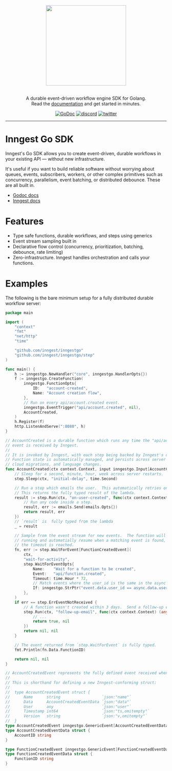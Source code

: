 <div align="center">
  <a href="https://www.inngest.com"><img src="https://user-images.githubusercontent.com/306177/191580717-1f563f4c-31e3-4aa0-848c-5ddc97808a9a.png" width="250" /></a>
  <br/>
  <br/>
  <p>
    A durable event-driven workflow engine SDK for Golang.<br />
    Read the <a href="https://www.inngest.com/docs?ref=github-inngest-js-readme">documentation</a> and get started in minutes.
  </p>
  <p>

[![GoDoc](https://godoc.org/github.com/inngest/inngestgo?status.svg)](http://godoc.org/github.com/inngest/inngestgo)
[![discord](https://img.shields.io/discord/842170679536517141?label=discord)](https://www.inngest.com/discord)
[![twitter](https://img.shields.io/twitter/follow/inngest?style=social)](https://twitter.com/inngest)

  </p>
</div>
	  
<hr />

# Inngest Go SDK

Inngest's Go SDK allows you to create event-driven, durable workflows in your existing API — without new infrastructure.

It's useful if you want to build reliable software without worrying about queues, events, subscribers, workers, or other
complex primitives such as concurrency, parallelism, event batching, or distributed debounce. These are all built in.

- [Godoc docs](http://godoc.org/github.com/inngest/inngestgo)
- [Inngest docs](https://www.inngest.com/docs)

# Features

- Type safe functions, durable workflows, and steps using generics
- Event stream sampling built in
- Declarative flow control (concurrency, prioritization, batching, debounce, rate limiting)
- Zero-infrastructure.  Inngest handles orchestration and calls your functions.

# Examples

The following is the bare minimum setup for a fully distributed durable workflow server:

```go
package main

import (
	"context"
	"fmt"
	"net/http"
	"time"

	"github.com/inngest/inngestgo"
	"github.com/inngest/inngestgo/step"
)

func main() {
	h := inngestgo.NewHandler("core", inngestgo.HandlerOpts{})
	f := inngestgo.CreateFunction(
		inngestgo.FunctionOpts{
			ID:   "account-created",
			Name: "Account creation flow",
		},
		// Run on every api/account.created event.
		inngestgo.EventTrigger("api/account.created", nil),
		AccountCreated,
	)
	h.Register(f)
	http.ListenAndServe(":8080", h)
}

// AccountCreated is a durable function which runs any time the "api/account.created"
// event is received by Inngest.
//
// It is invoked by Inngest, with each step being backed by Inngest's orchestrator.
// Function state is automatically managed, and persists across server restarts,
// cloud migrations, and language changes.
func AccountCreated(ctx context.Context, input inngestgo.Input[AccountCreatedEvent]) (any, error) {
	// Sleep for a second, minute, hour, week across server restarts.
	step.Sleep(ctx, "initial-delay", time.Second)

	// Run a step which emails the user.  This automatically retries on error.
	// This returns the fully typed result of the lambda.
	result := step.Run(ctx, "on-user-created", func(ctx context.Context) (bool, error) {
		// Run any code inside a step.
		result, err := emails.Send(emails.Opts{})
		return result, err
	})
	// `result` is  fully typed from the lambda
	_ = result

	// Sample from the event stream for new events.  The function will stop
	// running and automatially resume when a matching event is found, or if
	// the timeout is reached.
	fn, err := step.WaitForEvent[FunctionCreatedEvent](
		ctx,
		"wait-for-activity",
		step.WaitForEventOpts{
			Name:    "Wait for a function to be created",
			Event:   "api/function.created",
			Timeout: time.Hour * 72,
			// Match events where the user_id is the same in the async sampled event.
			If: inngestgo.StrPtr("event.data.user_id == async.data.user_id"),
		},
	)
	if err == step.ErrEventNotReceived {
		// A function wasn't created within 3 days.  Send a follow-up email.
		step.Run(ctx, "follow-up-email", func(ctx context.Context) (any, error) {
			// ...
			return true, nil
		})
		return nil, nil
	}

	// The event returned from `step.WaitForEvent` is fully typed.
	fmt.Println(fn.Data.FunctionID)

	return nil, nil
}

// AccountCreatedEvent represents the fully defined event received when an account is created.
//
// This is shorthand for defining a new Inngest-conforming struct:
//
//	type AccountCreatedEvent struct {
//		Name      string                  `json:"name"`
//		Data      AccountCreatedEventData `json:"data"`
//		User      any                     `json:"user"`
//		Timestamp int64                   `json:"ts,omitempty"`
//		Version   string                  `json:"v,omitempty"`
//	}
type AccountCreatedEvent inngestgo.GenericEvent[AccountCreatedEventData, any]
type AccountCreatedEventData struct {
	AccountID string
}

type FunctionCreatedEvent inngestgo.GenericEvent[FunctionCreatedEventData, any]
type FunctionCreatedEventData struct {
	FunctionID string
}
```
